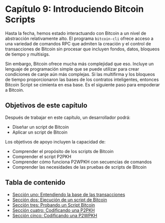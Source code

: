 # Capítulo 9: Introduciendo Bitcoin Scripts

Hasta la fecha, hemos estado interactuando con Bitcoin a un nivel de abstracción relativamente alto. El programa `bitcoin-cli` ofrece acceso a una variedad de comandos RPC que admiten la creación y el control de transacciones de Bitcoin sin procesar que incluyen fondos, datos, bloqueos de tiempo y multisigs.

Sin embargo, Bitcoin ofrece mucha más complejidad que eso. Incluye un lenguaje de programación simple que se puede utilizar para crear condiciones de canje aún más complejas. Si las multifirma y los bloqueos de tiempo proporcionaron las bases de los contratos inteligentes, entonces Bitcoin Script se cimienta en esa base. Es el siguiente paso para empoderar a Bitcoin.

## Objetivos de este capítulo

Después de trabajar en este capítulo, un desarrollador podrá:

   * Diseñar un script de Bitcoin
   * Aplicar un script de Bitcoin
   
Los objetivos de apoyo incluyen la capacidad de:

   * Comprender el propósito de los scripts de Bitcoin
   * Comprender el script P2PKH
   * Comprender cómo funciona P2WPKH con secuencias de comandos
   * Comprender las necesidades de las pruebas de scripts de Bitcoin
   
## Tabla de contenido

* [Sección uno: Entendiendo la base de las transacciones](09_1_Entendiendo_la_Base_de_las_Transacciones.md)
* [Sección dos: Ejecución de un script de Bitcoin](09_2_Ejecutando_un_Script_Bitcoin.md)
* [Sección tres: Probando un Script Bitcoin](09_3_Probando_un_Script_Bitcoin.md)
* [Sección cuatro: Codificando una P2PKH](09_4_Codificando_una_P2PKH.md)
* [Sección cinco: Codificando una P2WPKH](09_5_Codificando_una_P2WPKH.md)
